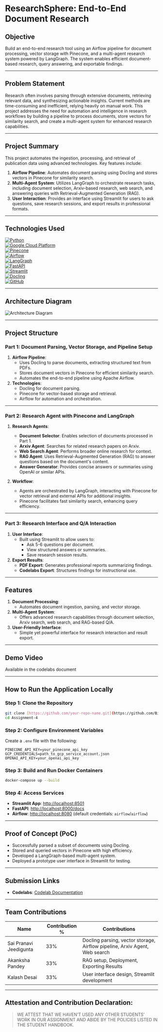 # ResearchSphere: End-to-End Document Research

## Objective
Build an end-to-end research tool using an Airflow pipeline for document processing, vector storage with Pinecone, and a multi-agent research system powered by LangGraph. The system enables efficient document-based research, query answering, and exportable findings.

---

## Problem Statement
Research often involves parsing through extensive documents, retrieving relevant data, and synthesizing actionable insights. Current methods are time-consuming and inefficient, relying heavily on manual work. This project addresses the need for automation and intelligence in research workflows by building a pipeline to process documents, store vectors for similarity search, and create a multi-agent system for enhanced research capabilities.

---

## Project Summary
This project automates the ingestion, processing, and retrieval of publication data using advanced technologies. Key features include:
1. **Airflow Pipeline**: Automates document parsing using Docling and stores vectors in Pinecone for similarity search.
2. **Multi-Agent System**: Utilizes LangGraph to orchestrate research tasks, including document selection, Arxiv-based research, web search, and answering queries with Retrieval-Augmented Generation (RAG).
3. **User Interaction**: Provides an interface using Streamlit for users to ask questions, save research sessions, and export results in professional formats.

---

## Technologies Used
[![Python](https://img.shields.io/badge/Python-FFD43B?style=for-the-badge&logo=python&logoColor=blue)](https://www.python.org/)  
[![Google Cloud Platform](https://img.shields.io/badge/Google%20Cloud%20Platform-%234285F4.svg?style=for-the-badge&logo=google-cloud&logoColor=white)](https://cloud.google.com)  
[![Pinecone](https://img.shields.io/badge/Pinecone-29B5E8?style=for-the-badge&logo=pinecone&logoColor=white)](https://www.pinecone.io/)  
[![Airflow](https://img.shields.io/badge/Airflow-17A3B8?style=for-the-badge&logo=apacheairflow&logoColor=white)](https://airflow.apache.org/)  
[![LangGraph](https://img.shields.io/badge/LangGraph-4A90E2?style=for-the-badge&logo=LangGraph&logoColor=white)](https://langgraph.ai/)  
[![FastAPI](https://img.shields.io/badge/FastAPI-005571?style=for-the-badge&logo=fastapi&logoColor=white)](https://fastapi.tiangolo.com/)  
[![Streamlit](https://img.shields.io/badge/Streamlit-FF4B4B?style=for-the-badge&logo=Streamlit&logoColor=white)](https://streamlit.io/)  
[![Docling](https://img.shields.io/badge/Docling-43B02A?style=for-the-badge&logo=docling&logoColor=white)](https://docling.ai/)  
[![GitHub](https://img.shields.io/badge/GitHub-100000?style=for-the-badge&logo=github&logoColor=white)](https://github.com/)

---

## Architecture Diagram
![Architecture Diagram](architecture-diagram/architecture_diagram.png)

---

## Project Structure

### Part 1: Document Parsing, Vector Storage, and Pipeline Setup
1. **Airflow Pipeline**:
   - Uses Docling to parse documents, extracting structured text from PDFs.
   - Stores document vectors in Pinecone for efficient similarity search.
   - Automates the end-to-end pipeline using Apache Airflow.
2. **Technologies**:
   - Docling for document parsing.
   - Pinecone for vector-based storage and retrieval.
   - Airflow for automation and orchestration.

---

### Part 2: Research Agent with Pinecone and LangGraph
1. **Research Agents**:
   - **Document Selector**: Enables selection of documents processed in Part 1.
   - **Arxiv Agent**: Searches for related research papers on Arxiv.
   - **Web Search Agent**: Performs broader online research for context.
   - **RAG Agent**: Uses Retrieval-Augmented Generation (RAG) to answer questions based on the document's content.
   - **Answer Generator**: Provides concise answers or summaries using OpenAI or similar APIs.

2. **Workflow**:
   - Agents are orchestrated by LangGraph, interacting with Pinecone for vector retrieval and external APIs for additional insights.
   - Pinecone facilitates fast similarity search, enhancing query efficiency.

---

### Part 3: Research Interface and Q/A Interaction
1. **User Interface**:
   - Built using Streamlit to allow users to:
     - Ask 5-6 questions per document.
     - View structured answers or summaries.
     - Save research session results.
2. **Export Results**:
   - **PDF Export**: Generates professional reports summarizing findings.
   - **Codelabs Export**: Structures findings for instructional use.

---

## Features
1. **Document Processing**:
   - Automates document ingestion, parsing, and vector storage.
2. **Multi-Agent System**:
   - Offers advanced research capabilities through document selection, Arxiv search, web search, and RAG-based Q/A.
3. **User-Friendly Interface**:
   - Simple yet powerful interface for research interaction and result export.

---
## Demo Video
Available in the codelabs document

---

## How to Run the Application Locally

### Step 1: Clone the Repository
```bash
git clone [https://github.com/your-repo-name.git](https://github.com/BigDataIA-Fall2024-TeamA7/Assignment-4.git)
cd Assignment-4
```

### Step 2: Configure Environment Variables
Create a `.env` file with the following:
```
PINECONE_API_KEY=your_pinecone_api_key
GCP_CREDENTIALS=path_to_gcp_service_account.json
OPENAI_API_KEY=your_openai_api_key
```

### Step 3: Build and Run Docker Containers
```bash
docker-compose up --build
```

### Step 4: Access Services
- **Streamlit App**: [http://localhost:8501](http://localhost:8501)
- **FastAPI**: [http://localhost:8000/docs](http://localhost:8000/docs)
- **Airflow**: [http://localhost:8080](http://localhost:8080) (default credentials: `airflow`/`airflow`)

---

## Proof of Concept (PoC)
- Successfully parsed a subset of documents using Docling.
- Stored and queried vectors in Pinecone with high efficiency.
- Developed a LangGraph-based multi-agent system.
- Deployed a prototype user interface in Streamlit for testing.

---

## Submission Links
- **Codelabs**: [Codelab Documentation](https://codelabs-preview.appspot.com/?file_id=https://docs.google.com/document/d/1_veVgLEZew3sWC_vCtCP68glH-6uxFbS87cYLzr7R6Y/edit?tab=t.0#6)

---

## Team Contributions
| Name                        | Contribution % | Contributions                                                              |
|---------------------------- |----------------|----------------------------------------------------------------------------|
| Sai Pranavi Jeedigunta      | 33%            | Docling parsing, vector storage, Airflow pipeline, Arxiv Agent, Web search |
| Akanksha Pandey             | 33%            | RAG setup, Deployment, Exporting Results                                   |               
| Kalash Desai                | 33%            | User interface design, Streamlit development                               |

---

## **Attestation and Contribution Declaration**:
   > WE ATTEST THAT WE HAVEN’T USED ANY OTHER STUDENTS’ WORK IN OUR ASSIGNMENT AND ABIDE BY THE POLICIES LISTED IN THE STUDENT HANDBOOK.
